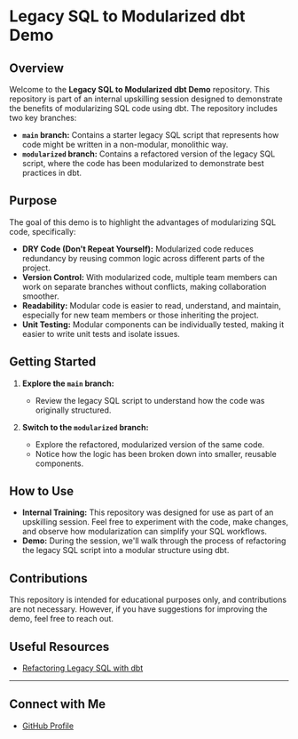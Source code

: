 # Legacy SQL to Modularized dbt Demo

## Overview

Welcome to the **Legacy SQL to Modularized dbt Demo** repository. This repository is part of an internal upskilling session designed to demonstrate the benefits of modularizing SQL code using dbt. The repository includes two key branches:

- **`main` branch:** Contains a starter legacy SQL script that represents how code might be written in a non-modular, monolithic way.
- **`modularized` branch:** Contains a refactored version of the legacy SQL script, where the code has been modularized to demonstrate best practices in dbt.

## Purpose

The goal of this demo is to highlight the advantages of modularizing SQL code, specifically:

- **DRY Code (Don't Repeat Yourself):** Modularized code reduces redundancy by reusing common logic across different parts of the project.
- **Version Control:** With modularized code, multiple team members can work on separate branches without conflicts, making collaboration smoother.
- **Readability:** Modular code is easier to read, understand, and maintain, especially for new team members or those inheriting the project.
- **Unit Testing:** Modular components can be individually tested, making it easier to write unit tests and isolate issues.

## Getting Started

1. **Explore the `main` branch:**
   - Review the legacy SQL script to understand how the code was originally structured.
   
2. **Switch to the `modularized` branch:**
   - Explore the refactored, modularized version of the same code.
   - Notice how the logic has been broken down into smaller, reusable components.

## How to Use

- **Internal Training:** This repository was designed for use as part of an upskilling session. Feel free to experiment with the code, make changes, and observe how modularization can simplify your SQL workflows.
- **Demo:** During the session, we'll walk through the process of refactoring the legacy SQL script into a modular structure using dbt.

## Contributions

This repository is intended for educational purposes only, and contributions are not necessary. However, if you have suggestions for improving the demo, feel free to reach out.

## Useful Resources

- [Refactoring Legacy SQL with dbt](https://docs.getdbt.com/guides/refactoring-legacy-sql?step=1)
---

## Connect with Me

- [GitHub Profile](https://github.com/edxhayter)